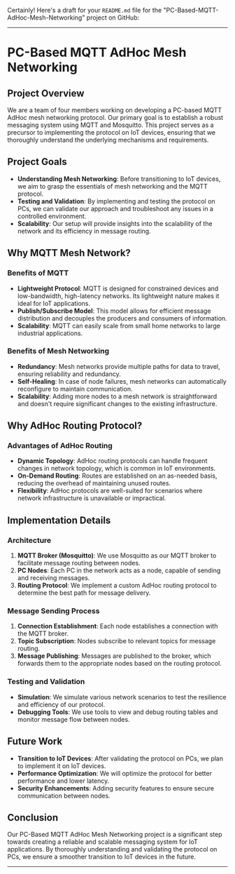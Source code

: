 Certainly! Here's a draft for your `README.md` file for the "PC-Based-MQTT-AdHoc-Mesh-Networking" project on GitHub:

---

# PC-Based MQTT AdHoc Mesh Networking

## Project Overview

We are a team of four members working on developing a PC-based MQTT AdHoc mesh networking protocol. Our primary goal is to establish a robust messaging system using MQTT and Mosquitto. This project serves as a precursor to implementing the protocol on IoT devices, ensuring that we thoroughly understand the underlying mechanisms and requirements.

## Project Goals

- **Understanding Mesh Networking**: Before transitioning to IoT devices, we aim to grasp the essentials of mesh networking and the MQTT protocol.
- **Testing and Validation**: By implementing and testing the protocol on PCs, we can validate our approach and troubleshoot any issues in a controlled environment.
- **Scalability**: Our setup will provide insights into the scalability of the network and its efficiency in message routing.

## Why MQTT Mesh Network?

### Benefits of MQTT

- **Lightweight Protocol**: MQTT is designed for constrained devices and low-bandwidth, high-latency networks. Its lightweight nature makes it ideal for IoT applications.
- **Publish/Subscribe Model**: This model allows for efficient message distribution and decouples the producers and consumers of information.
- **Scalability**: MQTT can easily scale from small home networks to large industrial applications.

### Benefits of Mesh Networking

- **Redundancy**: Mesh networks provide multiple paths for data to travel, ensuring reliability and redundancy.
- **Self-Healing**: In case of node failures, mesh networks can automatically reconfigure to maintain communication.
- **Scalability**: Adding more nodes to a mesh network is straightforward and doesn't require significant changes to the existing infrastructure.

## Why AdHoc Routing Protocol?

### Advantages of AdHoc Routing

- **Dynamic Topology**: AdHoc routing protocols can handle frequent changes in network topology, which is common in IoT environments.
- **On-Demand Routing**: Routes are established on an as-needed basis, reducing the overhead of maintaining unused routes.
- **Flexibility**: AdHoc protocols are well-suited for scenarios where network infrastructure is unavailable or impractical.

## Implementation Details

### Architecture

1. **MQTT Broker (Mosquitto)**: We use Mosquitto as our MQTT broker to facilitate message routing between nodes.
2. **PC Nodes**: Each PC in the network acts as a node, capable of sending and receiving messages.
3. **Routing Protocol**: We implement a custom AdHoc routing protocol to determine the best path for message delivery.

### Message Sending Process

1. **Connection Establishment**: Each node establishes a connection with the MQTT broker.
2. **Topic Subscription**: Nodes subscribe to relevant topics for message routing.
3. **Message Publishing**: Messages are published to the broker, which forwards them to the appropriate nodes based on the routing protocol.

### Testing and Validation

- **Simulation**: We simulate various network scenarios to test the resilience and efficiency of our protocol.
- **Debugging Tools**: We use tools to view and debug routing tables and monitor message flow between nodes.

## Future Work

- **Transition to IoT Devices**: After validating the protocol on PCs, we plan to implement it on IoT devices.
- **Performance Optimization**: We will optimize the protocol for better performance and lower latency.
- **Security Enhancements**: Adding security features to ensure secure communication between nodes.

## Conclusion

Our PC-Based MQTT AdHoc Mesh Networking project is a significant step towards creating a reliable and scalable messaging system for IoT applications. By thoroughly understanding and validating the protocol on PCs, we ensure a smoother transition to IoT devices in the future.

---
